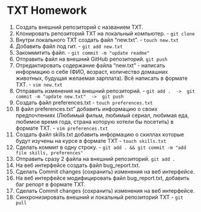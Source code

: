 # TXT Homework
 1. Создать внешний репозиторий c названием TXT.
 2. Клонировать репозиторий TXT на локальный компьютер. - ```git clone```
 3. Внутри локального TXT создать файл “new.txt”. - ```touch new.txt```
 4. Добавить файл под гит. - ```git add new.txt```
 5. Закоммитить файл. - ```git commit -m "update readme"```
 6. Отправить файл на внешний GitHub репозиторий. ```git push```
 7. Отредактировать содержание файла “new.txt” - написать информацию о себе
    (ФИО, возраст, количество домашних животных, будущая желаемая зарплата). Всё написать в формате TXT. - ```vim new.txt```
 8. Отправить изменения на внешний репозиторий. - ```git add .  ->  git commit -m "update new.txt"  ->  git push```
 9. Создать файл preferences.txt - ```touch preferences.txt```
 10. В файл preferences.txt” добавить информацию о своих предпочтениях 
     (Любимый фильм, любимый сериал, любимая еда, любимое время года, страна которую хотели бы посетить) 
     в формате TXT. - ```vim preferences.txt```
 11. Создать файл skills.txt добавить информацию о скиллах которые будут изучены на курсе в формате TXT - ```touch skills.txt```
 12. Сделать коммит в одну строку. - ```git add . && git commit -m "add file skills, preferences"```
 13. Отправить сразу 2 файла на внешний репозиторий. ```git add .```
 14. На веб интерфейсе создать файл bug_report.txt.
 15. Сделать Commit changes (сохранить) изменения на веб интерфейсе.
 16. На веб интерфейсе модифицировать файл bug_report.txt, добавить баг репорт в формате TXT.
 17. Сделать Commit changes (сохранить) изменения на веб интерфейсе.
 18. Синхронизировать внешний и локальный репозиторий TXT - ```git pull```

